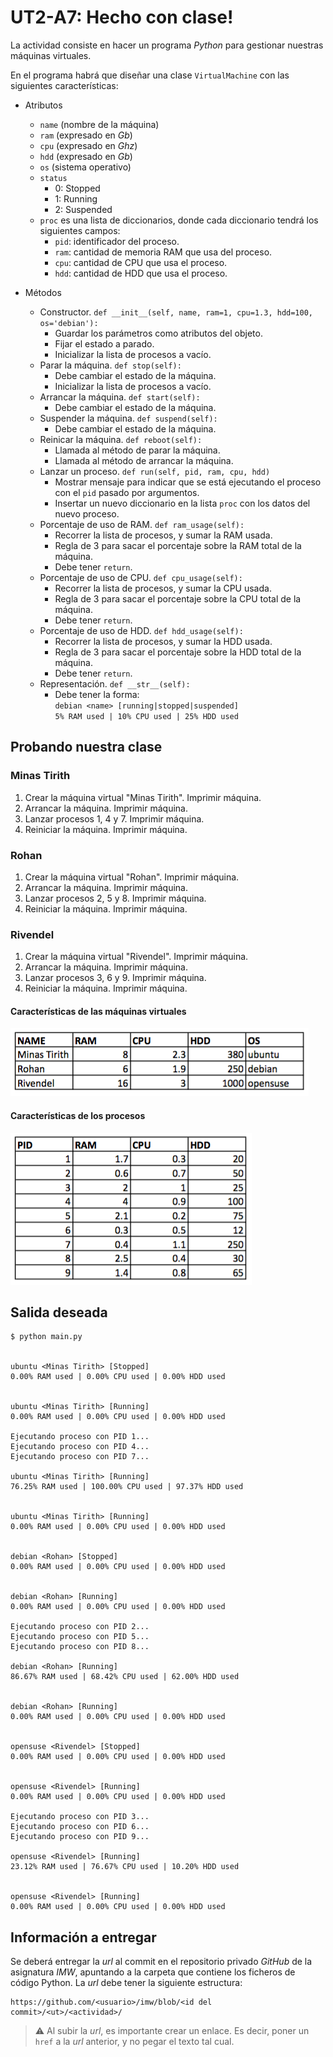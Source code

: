 # UT2-A7: Hecho con clase!

La actividad consiste en hacer un programa *Python* para gestionar nuestras máquinas virtuales.

En el programa habrá que diseñar una clase `VirtualMachine` con las siguientes características:

+ Atributos
    * `name` (nombre de la máquina)
    * `ram` (expresado en *Gb*)
    * `cpu` (expresado en *Ghz*)
    * `hdd` (expresado en *Gb*)
    * `os` (sistema operativo)
    * `status`
        - 0: Stopped
        - 1: Running
        - 2: Suspended
    * `proc` es una lista de diccionarios, donde cada diccionario tendrá los siguientes campos:
        - `pid`: identificador del proceso.
        - `ram`: cantidad de memoria RAM que usa del proceso.
        - `cpu`: cantidad de CPU que usa el proceso.
        - `hdd`: cantidad de HDD que usa el proceso.

+ Métodos
    * Constructor. `def __init__(self, name, ram=1, cpu=1.3, hdd=100, os='debian'):`
        - Guardar los parámetros como atributos del objeto.
        - Fijar el estado a parado.
        - Inicializar la lista de procesos a vacío.
    * Parar la máquina. `def stop(self):`
        - Debe cambiar el estado de la máquina.
        - Inicializar la lista de procesos a vacío.
    * Arrancar la máquina. `def start(self):`
        - Debe cambiar el estado de la máquina.
    * Suspender la máquina. `def suspend(self):`
        - Debe cambiar el estado de la máquina.
    * Reinicar la máquina. `def reboot(self):`
        - Llamada al método de parar la máquina.
        - Llamada al método de arrancar la máquina.
    * Lanzar un proceso. `def run(self, pid, ram, cpu, hdd)`
        - Mostrar mensaje para indicar que se está ejecutando el proceso con el `pid` pasado por argumentos.
        - Insertar un nuevo diccionario en la lista `proc` con los datos del nuevo proceso.
    * Porcentaje de uso de RAM. `def ram_usage(self):`
        - Recorrer la lista de procesos, y sumar la RAM usada.
        - Regla de 3 para sacar el porcentaje sobre la RAM total de la máquina.
        - Debe tener `return`.
    * Porcentaje de uso de CPU. `def cpu_usage(self):`
        - Recorrer la lista de procesos, y sumar la CPU usada.
        - Regla de 3 para sacar el porcentaje sobre la CPU total de la máquina.
        - Debe tener `return`.
    * Porcentaje de uso de HDD. `def hdd_usage(self):`
        - Recorrer la lista de procesos, y sumar la HDD usada.
        - Regla de 3 para sacar el porcentaje sobre la HDD total de la máquina.
        - Debe tener `return`.
    * Representación. `def __str__(self):`
        - Debe tener la forma:  
        `debian <name> [running|stopped|suspended]`  
        `5% RAM used | 10% CPU used | 25% HDD used`

## Probando nuestra clase

### Minas Tirith

1. Crear la máquina virtual "Minas Tirith". Imprimir máquina.
2. Arrancar la máquina. Imprimir máquina.
3. Lanzar procesos 1, 4 y 7. Imprimir máquina.
4. Reiniciar la máquina. Imprimir máquina.

### Rohan

1. Crear la máquina virtual "Rohan". Imprimir máquina.
2. Arrancar la máquina. Imprimir máquina.
3. Lanzar procesos 2, 5 y 8. Imprimir máquina.
4. Reiniciar la máquina. Imprimir máquina.

### Rivendel

1. Crear la máquina virtual "Rivendel". Imprimir máquina.
2. Arrancar la máquina. Imprimir máquina.
3. Lanzar procesos 3, 6 y 9. Imprimir máquina.
4. Reiniciar la máquina. Imprimir máquina.

#### Características de las máquinas virtuales

![](img/info_maq_virtuales.png)

#### Características de los procesos

![](img/info_procesos.png)

## Salida deseada

~~~console
$ python main.py


ubuntu <Minas Tirith> [Stopped]
0.00% RAM used | 0.00% CPU used | 0.00% HDD used


ubuntu <Minas Tirith> [Running]
0.00% RAM used | 0.00% CPU used | 0.00% HDD used

Ejecutando proceso con PID 1...
Ejecutando proceso con PID 4...
Ejecutando proceso con PID 7...

ubuntu <Minas Tirith> [Running]
76.25% RAM used | 100.00% CPU used | 97.37% HDD used


ubuntu <Minas Tirith> [Running]
0.00% RAM used | 0.00% CPU used | 0.00% HDD used


debian <Rohan> [Stopped]
0.00% RAM used | 0.00% CPU used | 0.00% HDD used


debian <Rohan> [Running]
0.00% RAM used | 0.00% CPU used | 0.00% HDD used

Ejecutando proceso con PID 2...
Ejecutando proceso con PID 5...
Ejecutando proceso con PID 8...

debian <Rohan> [Running]
86.67% RAM used | 68.42% CPU used | 62.00% HDD used


debian <Rohan> [Running]
0.00% RAM used | 0.00% CPU used | 0.00% HDD used


opensuse <Rivendel> [Stopped]
0.00% RAM used | 0.00% CPU used | 0.00% HDD used


opensuse <Rivendel> [Running]
0.00% RAM used | 0.00% CPU used | 0.00% HDD used

Ejecutando proceso con PID 3...
Ejecutando proceso con PID 6...
Ejecutando proceso con PID 9...

opensuse <Rivendel> [Running]
23.12% RAM used | 76.67% CPU used | 10.20% HDD used


opensuse <Rivendel> [Running]
0.00% RAM used | 0.00% CPU used | 0.00% HDD used

~~~

## Información a entregar

Se deberá entregar la *url* al commit en el repositorio privado *GitHub* de la asignatura *IMW*, apuntando a la carpeta que contiene los ficheros de código Python. La *url* debe tener la siguiente estructura:

```
https://github.com/<usuario>/imw/blob/<id del commit>/<ut>/<actividad>/
```

> ⚠️ Al subir la *url*, es importante crear un enlace. Es decir, poner un `href` a la *url* anterior, y no pegar el texto tal cual.
